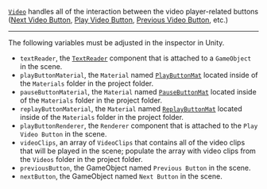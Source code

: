 [```Video```](https://github.com/CMotley8/First-Aid-Training/blob/d1d3a9e8d2c5cebfae482eee766b5b282edbddc4/Assets/Scripts/Video%20and%20Text%20Scripts/Video.cs) handles all of the interaction between the video player-related buttons ([Next Video Button](Next-Video-Button), [Play Video Button](Play-Vide-Button), [Previous Video Button](Previous-Video-Button), etc.)

***

The following variables must be adjusted in the inspector in Unity.
- ```textReader```, the [```TextReader```](Text-Reader) component that is attached to a ```GameObject``` in the scene.
- ```playButtonMaterial```, the ```Material``` named [```PlayButtonMat```](https://github.com/CMotley8/First-Aid-Training/blob/d1d3a9e8d2c5cebfae482eee766b5b282edbddc4/Assets/Materials/PlayButtonMat.mat) located inside of the ```Materials``` folder in the project folder.
- ```pauseButtonMaterial```, the ```Material``` named [```PauseButtonMat```](https://github.com/CMotley8/First-Aid-Training/blob/d1d3a9e8d2c5cebfae482eee766b5b282edbddc4/Assets/Materials/PauseButtonMat.mat) located inside of the ```Materials``` folder in the project folder.
- ```replayButtonMaterial```, the ```Material``` named [```ReplayButtonMat```](https://github.com/CMotley8/First-Aid-Training/blob/d1d3a9e8d2c5cebfae482eee766b5b282edbddc4/Assets/Materials/ReplayButtonMat.mat) located inside of the ```Materials``` folder in the project folder.
- ```playButtonRenderer```, the ```Renderer``` component that is attached to the ```Play Video Button``` in the scene.
- ```videoClips```, an array of ```VideoClips``` that contains all of the video clips that will be played in the scene; populate the array with video clips from the ```Videos``` folder in the project folder.
- ```previousButton```, the GameObject named ```Previous Button``` in the scene.
- ```nextButton```, the GameObject named ```Next Button``` in the scene.